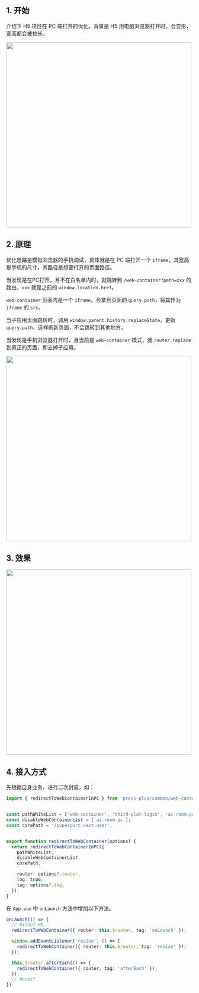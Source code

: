 ## 1. 开始

介绍下 H5 项目在 PC 端打开的优化。背景是 H5 用电脑浏览器打开时，会变形，宽高都会被拉长。

<img src="https://mike-1255355338.cos.ap-guangzhou.myqcloud.com/article/2024/12/own_mike_17d782ed948ba4b524.png" width="500">

## 2. 原理

优化思路是模拟浏览器的手机调试，具体就是在 PC 端打开一个 `iframe`，其宽高是手机的尺寸，其路径是想要打开的页面路径。

当发现是在PC打开，且不在白名单内时，就跳转到 `/web-container?path=xxx` 的路由，`xxx` 就是之前的 `window.location.href`。

`web-container` 页面内是一个 `iframe`，会拿到页面的 `query.path`，将其作为 `iframe` 的 `src`。

当子应用页面跳转时，调用 `window.parent.history.replaceState`，更新 `query.path`，这样刷新页面，不会跳转到其他地方。

当发现是手机浏览器打开时，且当前是 `web-container` 模式，就 `router.replace` 到真正的页面，即去掉子应用。

<img src="https://mike-1255355338.cos.ap-guangzhou.myqcloud.com/article/2024/12/own_mike_6908e2b6ef5ea73567.png" width="500">

## 3. 效果

<img src="https://mike-1255355338.cos.ap-guangzhou.myqcloud.com/article/2024/12/own_mike_4d49d0193a52d02293.png" width="500">


## 4. 接入方式

先根据自身业务，进行二次封装，如：

```ts
import { redirectToWebContainerInPC } from 'press-plus/common/web-container/index';


const pathWhiteList = ['web-container', 'third-plat-login', 'ai-room-pc'];
const disableWebContainerList = ['ai-room-pc'];
const corePath = '/pvpesport.next.user';


export function redirectToWebContainer(options) {
  return redirectToWebContainerInPC({
    pathWhiteList,
    disableWebContainerList,
    corePath,

    router: options?.router,
    log: true,
    tag: options?.tag,
  });
}
```

在 `App.vue` 中 `onLaunch` 方法中增加以下方法。

```ts
onLaunch(() => {
  // #ifdef H5
  redirectToWebContainer({ router: this.$router, tag: 'onLaunch' });

  window.addEventListener('resize', () => {
    redirectToWebContainer({ router: this.$router, tag: 'resize' });
  });

  this.$router.afterEach(() => {
    redirectToWebContainer({ router, tag: 'afterEach' });
  });
  // #endif
})
```
